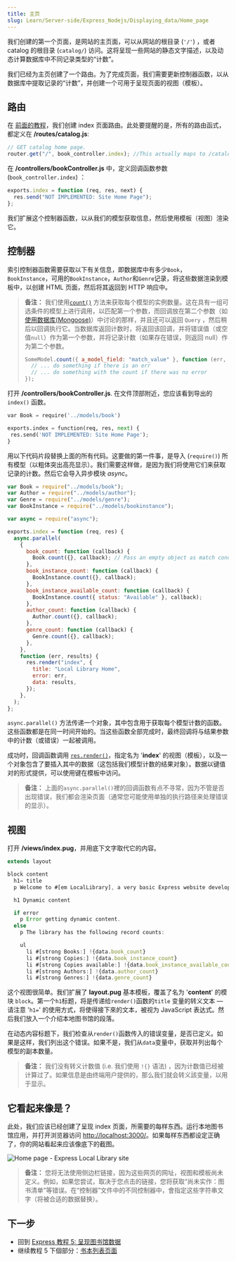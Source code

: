 ```yaml
---
title: 主页
slug: Learn/Server-side/Express_Nodejs/Displaying_data/Home_page
---
```


我们创建的第一个页面，是网站的主页面，可以从网站的根目录 (`'/'`) ，或者 catalog 的根目录 (`catalog/`) 访问。这将呈现一些网站的静态文字描述，以及动态计算数据库中不同记录类型的“计数”。

我们已经为主页创建了一个路由。为了完成页面，我们需要更新控制器函数，以从数据库中提取记录的“计数”，并创建一个可用于呈现页面的视图（模板）。

## 路由

在 [前面的教程](/zh-CN/docs/Learn/Server-side/Express_Nodejs/routes)，我们创建 index 页面路由。此处要提醒的是，所有的路由函式，都定义在 **/routes/catalog.js**:

```js
// GET catalog home page.
router.get("/", book_controller.index); //This actually maps to /catalog/ because we import the route with a /catalog prefix
```

在 **/controllers/bookController.js** 中，定义回调函数参数 (`book_controller.index`) ：

```js
exports.index = function (req, res, next) {
  res.send("NOT IMPLEMENTED: Site Home Page");
};
```

我们扩展这个控制器函数，以从我们的模型获取信息，然后使用模板（视图）渲染它。

## 控制器

索引控制器函数需要获取以下有关信息，即数据库中有多少`Book`，`BookInstance`，可用的`BookInstance`，`Author`和`Genre`记录，将这些数据渲染到模板中，以创建 HTML 页面，然后将其返回到 HTTP 响应中。

> **备注：** 我们使用[`count()`](http://mongoosejs.com/docs/api.html#model_Model.count) 方法来获取每个模型的实例数量。这在具有一组可选条件的模型上进行调用，以匹配第一个参数，而回调放在第二个参数（如[使用数据库](/zh-CN/docs/Learn/Server-side/Express_Nodejs/mongoose)[(Mongoose)](/zh-CN/docs/Learn/Server-side/Express_Nodejs/mongoose)）中讨论的那样，并且还可以返回 `Query` ，然后稍后以回调执行它。当数据库返回计数时，将返回该回调，并将错误值（或空值`null`）作为第一个参数，并将记录计数（如果存在错误，则返回 null）作为第二个参数。
>
> ```js
> SomeModel.count({ a_model_field: "match_value" }, function (err, count) {
>   // ... do something if there is an err
>   // ... do something with the count if there was no error
> });
> ```

打开 **/controllers/bookController.js**. 在文件顶部附近，您应该看到导出的 `index()` 函数。

```python
var Book = require('../models/book')

exports.index = function(req, res, next) {
 res.send('NOT IMPLEMENTED: Site Home Page');
}
```

用以下代码片段替换上面的所有代码。这要做的第一件事，是导入 (`require()`) 所有模型（以粗体突出高亮显示）。我们需要这样做，是因为我们将使用它们来获取记录的计数。然后它会导入异步模块 _async_。

```js
var Book = require("../models/book");
var Author = require("../models/author");
var Genre = require("../models/genre");
var BookInstance = require("../models/bookinstance");

var async = require("async");

exports.index = function (req, res) {
  async.parallel(
    {
      book_count: function (callback) {
        Book.count({}, callback); // Pass an empty object as match condition to find all documents of this collection
      },
      book_instance_count: function (callback) {
        BookInstance.count({}, callback);
      },
      book_instance_available_count: function (callback) {
        BookInstance.count({ status: "Available" }, callback);
      },
      author_count: function (callback) {
        Author.count({}, callback);
      },
      genre_count: function (callback) {
        Genre.count({}, callback);
      },
    },
    function (err, results) {
      res.render("index", {
        title: "Local Library Home",
        error: err,
        data: results,
      });
    },
  );
};
```

`async.parallel()` 方法传递一个对象，其中包含用于获取每个模型计数的函数。这些函数都是在同一时间开始的。当这些函数全部完成时，最终回调将与结果参数中的计数（或错误）一起被调用。

成功时，回调函数调用 [`res.render()`](https://expressjs.com/en/4x/api.html#res.render)，指定名为 '**index**' 的视图（模板），以及一个对象包含了要插入其中的数据（这包括我们模型计数的结果对象）。数据以键值对的形式提供，可以使用键在模板中访问。

> **备注：** 上面的`async.parallel()`裡的回调函数有点不寻常，因为不管是否出现错误，我们都会渲染页面（通常您可能使用单独的执行路径来处理错误的显示）。

## 视图

打开 **/views/index.pug**，并用底下文字取代它的内容。

```js
extends layout

block content
  h1= title
  p Welcome to #[em LocalLibrary], a very basic Express website developed as a tutorial example on the Mozilla Developer Network.

  h1 Dynamic content

  if error
    p Error getting dynamic content.
  else
    p The library has the following record counts:

    ul
      li #[strong Books:] !{data.book_count}
      li #[strong Copies:] !{data.book_instance_count}
      li #[strong Copies available:] !{data.book_instance_available_count}
      li #[strong Authors:] !{data.author_count}
      li #[strong Genres:] !{data.genre_count}
```

这个视图很简单。我们扩展了 **layout.pug** 基本模板，覆盖了名为 '**content**' 的模块 `block`。第一个`h1`标题，将是传递给`render()`函数的`title` 变量的转义文本 — 请注意 '`h1=`' 的使用方式，将使得接下來的文本，被视为 JavaScript 表达式。然后我们放入一个介绍本地图书馆的段落。

在动态内容标题下，我们检查从`render()`函数传入的错误变量，是否已定义。如果是这样，我们列出这个错误。如果不是，我们从`data`变量中，获取并列出每个模型的副本数量。

> **备注：** 我们没有转义计数值 (i.e. 我们使用 `!{}` 语法) ，因为计数值已经被计算过了。如果信息是由终端用户提供的，那么我们就会转义該变量，以用于显示。

## 它看起来像是？

此处，我们应该已经创建了呈现 index 页面，所需要的每样东西。运行本地图书馆应用，并打开浏览器访问 <http://localhost:3000/>。如果每样东西都设定正确了，你的网站看起来应该像底下的截图。

![Home page - Express Local Library site](locallibary_express_home.png)

> **备注：** 您将无法使用侧边栏链接，因为这些网页的网址，视图和模板尚未定义。例如，如果您尝试，取决于您点击的链接，您将获取“尚未实作：图书清单”等错误。在“控制器”文件中的不同控制器中，會指定这些字符串文字（将被合适的数据替换）。

## 下一步

- 回到 [Express 教程 5: 呈现图书馆数据](/zh-CN/docs/Learn/Server-side/Express_Nodejs/Displaying_data)
- 继续教程 5 下個部分：[书本列表页面](/zh-CN/docs/Learn/Server-side/Express_Nodejs/Displaying_data/Book_list_page)
